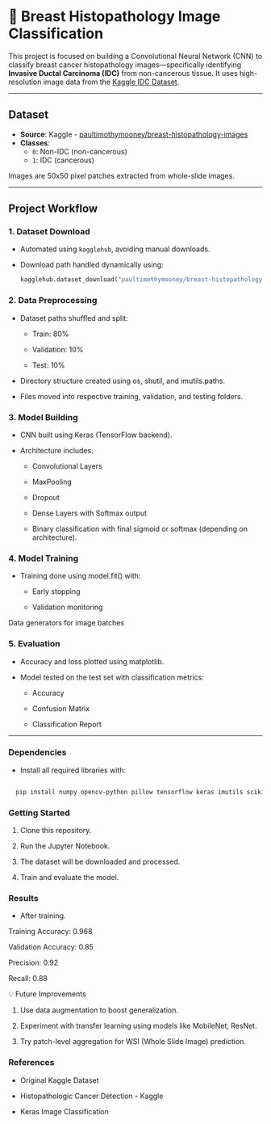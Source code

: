 # 🧬 Breast Histopathology Image Classification

This project is focused on building a Convolutional Neural Network (CNN) to classify breast cancer histopathology images—specifically identifying **Invasive Ductal Carcinoma (IDC)** from non-cancerous tissue. It uses high-resolution image data from the [Kaggle IDC Dataset](https://www.kaggle.com/datasets/paultimothymooney/breast-histopathology-images).

---

##  Dataset

- **Source**: Kaggle - [paultimothymooney/breast-histopathology-images](https://www.kaggle.com/datasets/paultimothymooney/breast-histopathology-images)
- **Classes**: 
  - `0`: Non-IDC (non-cancerous)
  - `1`: IDC (cancerous)

Images are 50x50 pixel patches extracted from whole-slide images.

---

##  Project Workflow

### 1.  Dataset Download
- Automated using `kagglehub`, avoiding manual downloads.
- Download path handled dynamically using:
  
  ```python
  kagglehub.dataset_download("paultimothymooney/breast-histopathology-images")

  ````
 ### 2.  Data Preprocessing
 
 - Dataset paths shuffled and split:

    - Train: 80%
  
    - Validation: 10%
  
    - Test: 10%

  - Directory structure created using os, shutil, and imutils.paths.

  - Files moved into respective training, validation, and testing folders.

###  3.  Model Building

- CNN built using Keras (TensorFlow backend).

- Architecture includes:

    - Convolutional Layers
    
    - MaxPooling
    
    - Dropout
    
    - Dense Layers with Softmax output
    
    - Binary classification with final sigmoid or softmax (depending on architecture).

###  4.  Model Training
  - Training done using model.fit() with:

    - Early stopping

    - Validation monitoring

  Data generators for image batches

###  5.  Evaluation
  - Accuracy and loss plotted using matplotlib.

  - Model tested on the test set with classification metrics:

    - Accuracy
  
    - Confusion Matrix

    - Classification Report
   
----

  ###   Dependencies
  - Install all required libraries with:

  ```bash

    pip install numpy opencv-python pillow tensorflow keras imutils scikit-learn matplotlib kagglehub

  ```

  ###   Getting Started
  
  1. Clone this repository.
  
  2. Run the Jupyter Notebook.
  
  3. The dataset will be downloaded and processed.
  
  4. Train and evaluate the model.

  ###  Results
  -   After training.
 

  Training Accuracy: 0.968
  
  Validation Accuracy: 0.85
  
 
  Precision: 0.92
  
  Recall: 0.88


  

  💡 Future Improvements
  
  1. Use data augmentation to boost generalization.
  
  2. Experiment with transfer learning using models like MobileNet, ResNet.
  
  3. Try patch-level aggregation for WSI (Whole Slide Image) prediction.


  
  ###  References
  
  - Original Kaggle Dataset
  
  - Histopathologic Cancer Detection - Kaggle
  
  - Keras Image Classification









